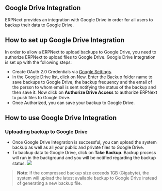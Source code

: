 ## Google Drive Integration

ERPNext provides an integration with Google Drive in order for all users to backup their data to Google Drive.

## How to set up Google Drive Integration

In order to allow a ERPNext to upload backups to Google Drive, you need to authorize ERPNext to upload files to Google Drive. Google Drive Integration is set up with the following steps:

*   Create OAuth 2.0 Credentials via [Google Settings](https://docs.erpnext.com/docs/v13/user/manual/en/erpnext_integration/google_settings).
*   In the Google Drive list, click on New. Enter the Backup folder name to save backups to Google Drive, the backup frequency and the email of the person to whom email is sent notifying the status of the backup and then save it. Now click on **Authorize Drive Access** to authorize ERPNext to push files to Google Drive.
*   Once Authorized, you can save your backup to Google Drive.

## How to use Google Drive Integration

### Uploading backup to Google Drive

*   Once Google Drive Integration is successful, you can upload the system backup as well as all your public and private files to Google Drive.
*   To backup data to Google Drive, click on **Take Backup**. Backup process will run in the background and you will be notified regarding the backup status. ![](https://docs.erpnext.com/files/google_drive.gif)

> **Note**: If the compressed backup size exceeds 1GB (Gigabyte), the system will upload the latest available backup to Google Drive instead of generating a new backup file.
